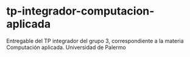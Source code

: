 # tp-integrador-computacion-aplicada
Entregable del TP integrador del grupo 3, correspondiente a la materia Computación aplicada. Universidad de Palermo
